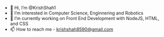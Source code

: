 - 👋 Hi, I’m @KrishShah1
- 👀 I’m interested in Computer Science, Enginnering and Robotics
- 🌱 I’m currently working on Front End Development with NodeJS, HTML, and CSS
- 📫 How to reach me - krishshah8590@gmail.com

<!---
KrishShah1/KrishShah1 is a ✨ special ✨ repository because its `README.md` (this file) appears on your GitHub profile.
You can click the Preview link to take a look at your changes.
--->
